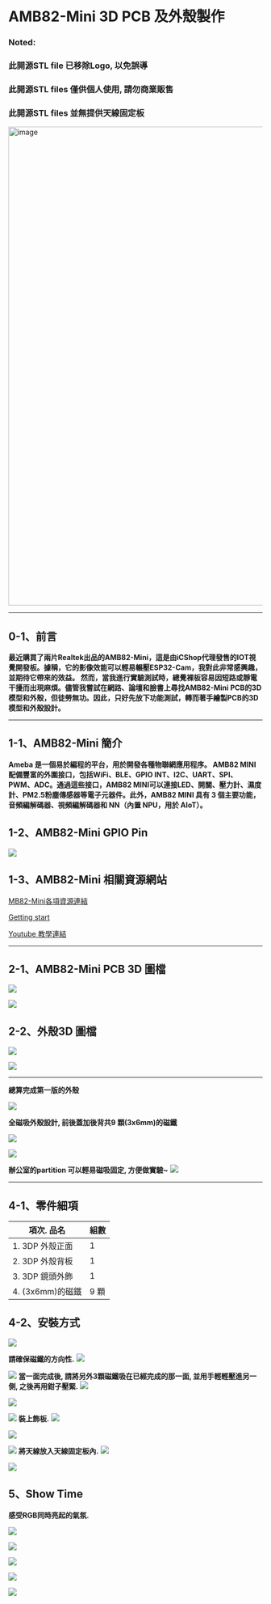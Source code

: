 # AMB82-Mini 3D PCB 及外殼製作 
### Noted: 
### 此開源STL file 已移除Logo, 以免誤導
### 此開源STL files 僅供個人使用, 請勿商業販售
### 此開源STL files 並無提供天線固定板

<img width="947" alt="image" src="https://user-images.githubusercontent.com/14821404/225515373-697c5b50-3d29-4d05-9168-84e320ced42a.png">

---

## 0-1、前言
   **最近購買了兩片Realtek出品的AMB82-Mini，這是由iCShop代理發售的IOT視覺開發板。據稱，它的影像效能可以輕易輾壓ESP32-Cam，我對此非常感興趣，並期待它帶來的效益。
然而，當我進行實驗測試時，總覺裸板容易因短路或靜電干擾而出現麻煩。儘管我嘗試在網路、論壇和臉書上尋找AMB82-Mini PCB的3D模型和外殼，但徒勞無功。因此，只好先放下功能測試，轉而著手繪製PCB的3D模型和外殼設計。** 

---

## 1-1、AMB82-Mini 簡介
   **Ameba 是一個易於編程的平台，用於開發各種物聯網應用程序。 AMB82 MINI配備豐富的外圍接口，包括WiFi、BLE、GPIO INT、I2C、UART、SPI、PWM、ADC。通過這些接口，AMB82 MINI可以連接LED、開關、壓力計、濕度計、PM2.5粉塵傳感器等電子元器件。此外，AMB82 MINI 具有 3 個主要功能，音頻編解碼器、視頻編解碼器和 NN（內置 NPU，用於 AIoT）。**


## 1-2、AMB82-Mini GPIO Pin 
![](https://i.imgur.com/OJ3cHYd.png)


## 1-3、AMB82-Mini 相關資源網站
   
[MB82-Mini各項資源連結](https://www.amebaiot.com/zh/ameba-arduino-summary/?fbclid=IwAR3egVAu4DMTtHzt4R31GiRRCqC15gZ0QDZg-C6S1O3NHGe2dtnVOD6ZLgc)

[Getting start](https://www.amebaiot.com/zh/amebapro2-amb82-mini-arduino-getting-started/)

[Youtube 教學連結](https://www.youtube.com/@amebaiot7033)



---
## 2-1、AMB82-Mini PCB 3D 圖檔
![](https://i.imgur.com/P4PGDFQ.png)

![](https://i.imgur.com/1csGNte.png)

## 2-2、外殼3D 圖檔

 ![](https://i.imgur.com/Vez7B5J.png)

![](https://i.imgur.com/ObXAtC0.png)

---

**總算完成第一版的外殼**

![](https://i.imgur.com/mKc0Pze.jpg)

**全磁吸外殼設計, 前後蓋加後背共9 顆(3x6mm)的磁鐵**

![](https://i.imgur.com/2caIb1T.jpg)

![](https://i.imgur.com/OcSTwfh.jpg)

**辦公室的partition 可以輕易磁吸固定, 方便做實驗~**
![](https://i.imgur.com/fBlyFL3.jpg)


---

## 4-1、零件細項

| 項次. 品名	 |  組數	|
| -------- | -------- | 
| 1. 3DP 外殼正面  |  1    | 
| 2. 3DP 外殼背板   |   1   | 
| 3. 3DP 鏡頭外飾 | 1  | 
| 4. (3x6mm)的磁鐵  | 9 顆 | 


## 4-2、安裝方式

![](https://i.imgur.com/G6b7UZK.jpg)

**請確保磁鐵的方向性.**
![](https://i.imgur.com/QFn7YG0.jpg)

![](https://i.imgur.com/Q1r7WsZ.jpg)
**當一面完成後, 請將另外3顆磁鐵吸在已經完成的那一面, 並用手輕輕壓進另一側, 之後再用鉗子壓緊.**
![](https://i.imgur.com/F9nS9qz.jpg)

![](https://i.imgur.com/9plXym9.jpg)

![](https://i.imgur.com/kVPdfki.jpg)
**裝上飾板.**
![](https://i.imgur.com/NwuehoA.jpg)

![](https://i.imgur.com/GM5Qfe6.jpg)

![](https://i.imgur.com/ETYJD2Z.jpg)
**將天線放入天線固定板內.**
![](https://i.imgur.com/3FVxrke.jpg)

![](https://i.imgur.com/U029sSx.jpg)


## 5、Show Time
**感受RGB同時亮起的氣氛.**

![](https://i.imgur.com/07SuzAN.png)

![](https://i.imgur.com/9uhe0ZQ.jpg)

![](https://i.imgur.com/rVNIJIR.jpg)

![](https://i.imgur.com/Z22oTSa.jpg)

![](https://i.imgur.com/6vjMNpK.jpg)
